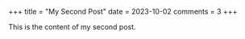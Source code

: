 +++
title = "My Second Post"
date = 2023-10-02
comments = 3
+++

This is the content of my second post.
